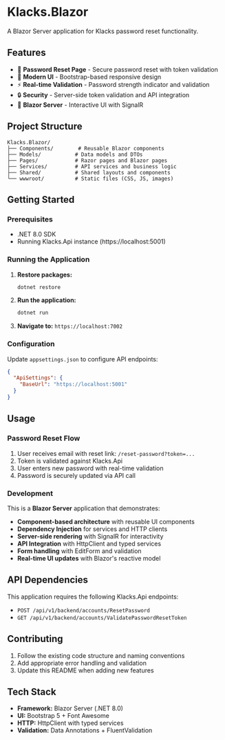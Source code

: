 # Klacks.Blazor

A Blazor Server application for Klacks password reset functionality.

## Features

- 🔐 **Password Reset Page** - Secure password reset with token validation
- 🎨 **Modern UI** - Bootstrap-based responsive design
- ⚡ **Real-time Validation** - Password strength indicator and validation
- 🔒 **Security** - Server-side token validation and API integration
- 🚀 **Blazor Server** - Interactive UI with SignalR

## Project Structure

```
Klacks.Blazor/
├── Components/        # Reusable Blazor components
├── Models/           # Data models and DTOs
├── Pages/            # Razor pages and Blazor pages
├── Services/         # API services and business logic
├── Shared/           # Shared layouts and components
└── wwwroot/          # Static files (CSS, JS, images)
```

## Getting Started

### Prerequisites

- .NET 8.0 SDK
- Running Klacks.Api instance (https://localhost:5001)

### Running the Application

1. **Restore packages:**
   ```bash
   dotnet restore
   ```

2. **Run the application:**
   ```bash
   dotnet run
   ```

3. **Navigate to:** `https://localhost:7002`

### Configuration

Update `appsettings.json` to configure API endpoints:

```json
{
  "ApiSettings": {
    "BaseUrl": "https://localhost:5001"
  }
}
```

## Usage

### Password Reset Flow

1. User receives email with reset link: `/reset-password?token=...`
2. Token is validated against Klacks.Api
3. User enters new password with real-time validation
4. Password is securely updated via API call

### Development

This is a **Blazor Server** application that demonstrates:

- **Component-based architecture** with reusable UI components
- **Dependency Injection** for services and HTTP clients  
- **Server-side rendering** with SignalR for interactivity
- **API Integration** with HttpClient and typed services
- **Form handling** with EditForm and validation
- **Real-time UI updates** with Blazor's reactive model

## API Dependencies

This application requires the following Klacks.Api endpoints:

- `POST /api/v1/backend/accounts/ResetPassword`
- `GET /api/v1/backend/accounts/ValidatePasswordResetToken`

## Contributing

1. Follow the existing code structure and naming conventions
2. Add appropriate error handling and validation
3. Update this README when adding new features

## Tech Stack

- **Framework:** Blazor Server (.NET 8.0)
- **UI:** Bootstrap 5 + Font Awesome
- **HTTP:** HttpClient with typed services
- **Validation:** Data Annotations + FluentValidation
